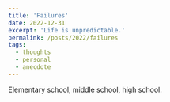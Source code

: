 ```yaml
---
title: 'Failures'
date: 2022-12-31
excerpt: 'Life is unpredictable.'
permalink: /posts/2022/failures
tags:
  - thoughts
  - personal
  - anecdote
---
```


Elementary school, middle school, high school.